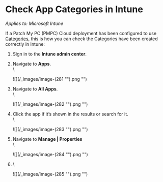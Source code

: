 # Check App Categories in Intune

_Applies to: Microsoft Intune_

If a Patch My PC (PMPC) Cloud deployment has been configured to use [Categories](../../cloud-deployments/deploying-an-app-using-cloud/cloud-configurations-deployment-tab/categories-deployments.md), this is how you can check the Categories have been created correctly in Intune:

1. Sign in to the **Intune admin center**.
2.  Navigate to **Apps**.\
    \


    ![](/_images/image-(281 "").png "")


3.  Navigate to **All Apps**.\
    \


    ![](/_images/image-(282 "").png "")


4.  Click the app if it’s shown in the results or search for it.\
    \


    ![](/_images/image-(283 "").png "")


5.  Navigate to **Manage | Properties**\
    \


    ![](/_images/image-(284 "").png "")




6.  \


    ![](/_images/image-(285 "").png "")
